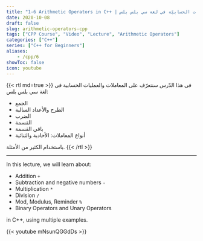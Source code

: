 ```yaml
---
title: "1-6 Arithmetic Operators in C++ | المعاملات والعمليّات الحسابيّة في لغة سي بلس بلس"
date: 2020-10-08
draft: false
slug: arithmetic-operators-cpp
tags: ["CPP Course", "Video", "Lecture", "Arithmetic Operators"]
categories: ["C++"]
series: ["C++ for Beginners"]
aliases:
    - /cpp/6
showToc: false
icon: youtube
---
```


{{< rtl md=true >}}
في هذا الدّرس سنتعرّف على المعاملات والعمليات الحسابية في لغة سي بلس بلس:
- الجمع
- الطرح والأعداد السالبة
-  الضرب
- القسمة
- باقي القسمة
- أنواع المعاملات: الأحادية والثنائية

باستخدام الكثير من الأمثلة.
{{< /rtl >}}

---

In this lecture, we will learn about:
- Addition `+`
- Subtraction and negative numbers `-`
- Multiplication `*`
- Division `/`
- Mod, Modulus, Reminder `%`
- Binary Operators and Unary Operators

in C++, using multiple examples.


{{< youtube mNsunQGGdDs >}}
